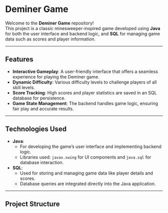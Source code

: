 # Deminer Game

Welcome to the **Deminer Game** repository!  
This project is a classic minesweeper-inspired game developed using **Java** for both the user interface and backend logic, and **SQL** for managing game data such as scores and player information.

---

## Features

- **Interactive Gameplay**: A user-friendly interface that offers a seamless experience for playing the Deminer game.
- **Dynamic Difficulty**: Various difficulty levels to challenge players of all skill levels.
- **Score Tracking**: High scores and player statistics are saved in an SQL database for persistence.
- **Game State Management**: The backend handles game logic, ensuring fair play and accurate results.

---

## Technologies Used

- **Java**: 
  - For developing the game’s user interface and implementing backend logic.
  - Libraries used: `javax.swing` for UI components and `java.sql` for database interaction.
- **SQL**:
  - Used for storing and managing game data like player details and scores.
  - Database queries are integrated directly into the Java application.

---

## Project Structure

